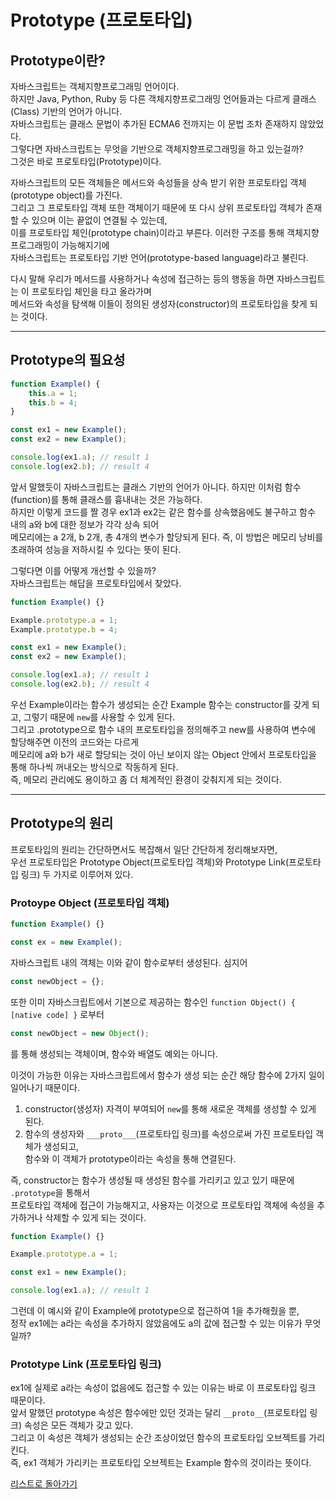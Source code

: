 # Prototype (프로토타입)

## Prototype이란?
자바스크립트는 객체지향프로그래밍 언어이다.  
하지만 Java, Python, Ruby 등 다른 객체지향프로그래밍 언어들과는 다르게 클래스(Class) 기반의 언어가 아니다.  
자바스크립트는 클래스 문법이 추가된 ECMA6 전까지는 이 문법 조차 존재하지 않았었다.  
그렇다면 자바스크립트는 무엇을 기반으로 객체지향프로그래밍을 하고 있는걸까?  
그것은 바로 프로토타입(Prototype)이다.  

자바스크립트의 모든 객체들은 메서드와 속성들을 상속 받기 위한 프로토타입 객체(prototype object)를 가진다.  
그리고 그 프로토타입 객체 또한 객체이기 때문에 또 다시 상위 프로토타입 객체가 존재할 수 있으며 이는 끝없이 연결될 수 있는데,  
이를 프로토타입 체인(prototype chain)이라고 부른다. 이러한 구조를 통해 객체지향프로그래밍이 가능해지기에  
자바스크립트는 프로토타입 기반 언어(prototype-based language)라고 불린다.  

다시 말해 우리가 메서드를 사용하거나 속성에 접근하는 등의 행동을 하면 자바스크립트는 이 프로토타입 체인을 타고 올라가며  
메서드와 속성을 탐색해 이들이 정의된 생성자(constructor)의 프로토타입을 찾게 되는 것이다.  

---

## Prototype의 필요성
```jsx
function Example() {
    this.a = 1;
    this.b = 4;
}

const ex1 = new Example();
const ex2 = new Example();

console.log(ex1.a); // result 1
console.log(ex2.b); // result 4
```
앞서 말했듯이 자바스크립트는 클래스 기반의 언어가 아니다. 하지만 이처럼 함수(function)를 통해 클래스를 흉내내는 것은 가능하다.  
하지만 이렇게 코드를 짤 경우 ex1과 ex2는 같은 함수를 상속했음에도 불구하고 함수 내의 a와 b에 대한 정보가 각각 상속 되어  
메모리에는 a 2개, b 2개, 총 4개의 변수가 할당되게 된다. 즉, 이 방법은 메모리 낭비를 초래하여 성능을 저하시킬 수 있다는 뜻이 된다.  

그렇다면 이를 어떻게 개선할 수 있을까?  
자바스크립트는 해답을 프로토타입에서 찾았다.

```jsx
function Example() {}

Example.prototype.a = 1;
Example.prototype.b = 4;

const ex1 = new Example();
const ex2 = new Example();

console.log(ex1.a); // result 1
console.log(ex2.b); // result 4
```

우선 Example이라는 함수가 생성되는 순간 Example 함수는 constructor를 갖게 되고, 그렇기 때문에 `new`를 사용할 수 있게 된다.  
그리고 .prototype으로 함수 내의 프로토타입을 정의해주고 new를 사용하여 변수에 할당해주면 이전의 코드와는 다르게  
메모리에 a와 b가 새로 할당되는 것이 아닌 보이지 않는 Object 안에서 프로토타입을 통해 하나씩 꺼내오는 방식으로 작동하게 된다.  
즉, 메모리 관리에도 용이하고 좀 더 체계적인 환경이 갖춰지게 되는 것이다.

---

## Prototype의 원리
프로토타입의 원리는 간단하면서도 복잡해서 일단 간단하게 정리해보자면,  
우선 프로토타입은 Prototype Object(프로토타입 객체)와 Prototype Link(프로토타입 링크) 두 가지로 이루어져 있다.  

### Protoype Object (프로토타입 객체)
```jsx
function Example() {}

const ex = new Example();
```
자바스크립트 내의 객체는 이와 같이 함수로부터 생성된다. 심지어 
```jsx
const newObject = {};
```
또한 이미 자바스크립트에서 기본으로 제공하는 함수인 `function Object() { [native code] }` 로부터
```jsx
const newObject = new Object();
```
를 통해 생성되는 객체이며, 함수와 배열도 예외는 아니다.  

이것이 가능한 이유는 자바스크립트에서 함수가 생성 되는 순간 해당 함수에 2가지 일이 일어나기 때문이다.

1. constructor(생성자) 자격이 부여되어 `new`를 통해 새로운 객체를 생성할 수 있게 된다.
2. 함수의 생성자와 `___proto___`(프로토타입 링크)를 속성으로써 가진 프로토타입 객체가 생성되고,  
 함수와 이 객체가 prototype이라는 속성을 통해 연결된다.  

즉, constructor는 함수가 생성될 때 생성된 함수를 가리키고 있고 있기 때문에 `.prototype`을 통해서  
프로토타입 객체에 접근이 가능해지고, 사용자는 이것으로 프로토타입 객체에 속성을 추가하거나 삭제할 수 있게 되는 것이다.

```jsx
function Example() {}

Example.prototype.a = 1;

const ex1 = new Example();

console.log(ex1.a); // result 1
```

그런데 이 예시와 같이 Example에 prototype으로 접근하여 1을 추가해줬을 뿐,  
정작 ex1에는 a라는 속성을 추가하지 않았음에도 a의 값에 접근할 수 있는 이유가 무엇일까?

### Prototype Link (프로토타입 링크)
ex1에 실제로 a라는 속성이 없음에도 접근할 수 있는 이유는 바로 이 프로토타입 링크 때문이다.  
앞서 말했던 prototype 속성은 함수에만 있던 것과는 달리 `__proto__`(프로토타입 링크) 속성은 모든 객체가 갖고 있다.  
그리고 이 속성은 객체가 생성되는 순간 조상이었던 함수의 프로토타입 오브젝트를 가리킨다.  
즉, ex1 객체가 가리키는 프로토타입 오브젝트는 Example 함수의 것이라는 뜻이다.  

[리스트로 돌아가기](https://github.com/MGanom/Studying)
